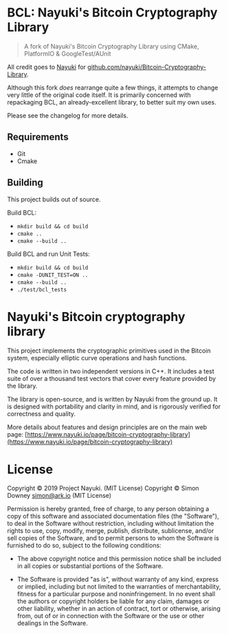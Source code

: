 
# BCL: Nayuki's Bitcoin Cryptography Library

> A fork of Nayuki's Bitcoin Cryptography Library using CMake, PlatformIO & GoogleTest/AUnit 

All credit goes to [Nayuki](https://www.nayuki.io) for [github.com/nayuki/Bitcoin-Cryptography-Library](https://github.com/nayuki/Bitcoin-Cryptography-Library).

Although this fork _does_ rearrange quite a few things, it attempts to change very little of the original code itself. It is primarily concerned with repackaging BCL, an already-excellent library, to better suit my own uses.

Please see the changelog for more details.

## Requirements

- Git
- Cmake

## Building

This project builds out of source.

Build BCL:

- `mkdir build && cd build`
- `cmake ..`
- `cmake --build ..`

Build BCL and run Unit Tests:

- `mkdir build && cd build`
- `cmake -DUNIT_TEST=ON ..`
- `cmake --build ..`
- `./test/bcl_tests`

# Nayuki's Bitcoin cryptography library

This project implements the cryptographic primitives used in the Bitcoin system,
especially elliptic curve operations and hash functions.

The code is written in two independent versions in C++. It includes a
test suite of over a thousand test vectors that cover every feature provided by
the library.

The library is open-source, and is written by Nayuki from the ground up. It is
designed with portability and clarity in mind, and is rigorously verified for
correctness and quality.

More details about features and design principles are on the main web page:
[https://www.nayuki.io/page/bitcoin-cryptography-library](https://www.nayuki.io/page/bitcoin-cryptography-library)

# License

Copyright © 2019 Project Nayuki. (MIT License)
Copyright © Simon Downey <simon@ark.io> (MIT License)

Permission is hereby granted, free of charge, to any person obtaining a copy of
this software and associated documentation files (the "Software"), to deal in
the Software without restriction, including without limitation the rights to
use, copy, modify, merge, publish, distribute, sublicense, and/or sell copies of
the Software, and to permit persons to whom the Software is furnished to do so,
subject to the following conditions:

* The above copyright notice and this permission notice shall be included in
  all copies or substantial portions of the Software.

* The Software is provided "as is", without warranty of any kind, express or
  implied, including but not limited to the warranties of merchantability,
  fitness for a particular purpose and noninfringement. In no event shall the
  authors or copyright holders be liable for any claim, damages or other
  liability, whether in an action of contract, tort or otherwise, arising from,
  out of or in connection with the Software or the use or other dealings in the
  Software.
